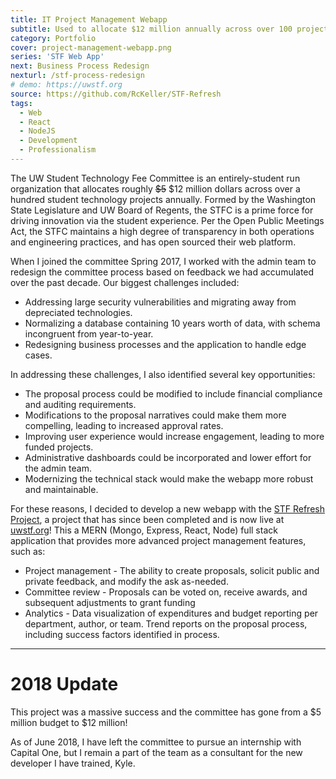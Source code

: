 ```yaml
---
title: IT Project Management Webapp
subtitle: Used to allocate $12 million annually across over 100 projects
category: Portfolio
cover: project-management-webapp.png
series: 'STF Web App'
next: Business Process Redesign
nexturl: /stf-process-redesign
# demo: https://uwstf.org
source: https://github.com/RcKeller/STF-Refresh
tags:
  - Web
  - React
  - NodeJS
  - Development
  - Professionalism
---
```


The UW Student Technology Fee Committee is an entirely-student run organization that allocates roughly ~~$5~~ $12 million dollars across over a hundred student technology projects annually. Formed by the Washington State Legislature and UW Board of Regents, the STFC is a prime force for driving innovation via the student experience. Per the Open Public Meetings Act, the STFC maintains a high degree of transparency in both operations and engineering practices, and has open sourced their web platform.

When I joined the committee Spring 2017, I worked with the admin team to redesign the committee process based on feedback we had accumulated over the past decade. Our biggest challenges included:

- Addressing large security vulnerabilities and migrating away from depreciated technologies.
- Normalizing a database containing 10 years worth of data, with schema incongruent from year-to-year.
- Redesigning business processes and the application to handle edge cases.

In addressing these challenges, I also identified several key opportunities:

- The proposal process could be modified to include financial compliance and auditing requirements.
- Modifications to the proposal narratives could make them more compelling, leading to increased approval rates.
- Improving user experience would increase engagement, leading to more funded projects.
- Administrative dashboards could be incorporated and lower effort for the admin team.
- Modernizing the technical stack would make the webapp more robust and maintainable.

For these reasons, I decided to develop a new webapp with the [STF Refresh Project](https://github.com/RcKeller/STF-Refresh), a project that has since been completed and is now live at [uwstf.org](https://uwstf.org)! This a MERN (Mongo, Express, React, Node) full stack application that provides more advanced project management features, such as:

- Project management - The ability to create proposals, solicit public and private feedback, and modify the ask as-needed.
- Committee review - Proposals can be voted on, receive awards, and subsequent adjustments to grant funding
- Analytics - Data visualization of expenditures and budget reporting per department, author, or team. Trend reports on the proposal process, including success factors identified in process.

---

# 2018 Update

This project was a massive success and the committee has gone from a $5 million budget to $12 million!

As of June 2018, I have left the committee to pursue an internship with Capital One, but I remain a part of the team as a consultant for the new developer I have trained, Kyle.

